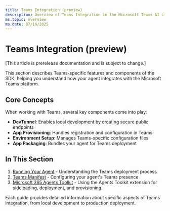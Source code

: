 ```yaml
---
title: Teams Integration (preview)
description: Overview of Teams Integration in the Microsoft Teams AI Library for development. Learn how to integrate your AI applications with Microsoft Teams using the Teams AI Library.
ms.topic: overview
ms.date: 07/16/2025
---
```


# Teams Integration (preview)

[This article is prerelease documentation and is subject to change.]

This section describes Teams-specific features and components of the SDK, helping you understand how your agent integrates with the Microsoft Teams platform.

## Core Concepts

When working with Teams, several key components come into play:

- **DevTunnel**: Enables local development by creating secure public endpoints
- **App Provisioning**: Handles registration and configuration in Teams
- **Environment Setup**: Manages Teams-specific configuration files
- **App Packaging**: Bundles your agent for Teams deployment

## In This Section

1. [Running Your Agent](#) - Understanding the Teams deployment process
2. [Teams Manifest](manifest.md) - Configuring your agent's Teams presence
3. [Microsoft 365 Agents Toolkit](agents-toolkit.md) - Using the Agents Toolkit extension for sideloading, deployment, and provisioning.

Each guide provides detailed information about specific aspects of Teams integration, from local development to production deployment.
